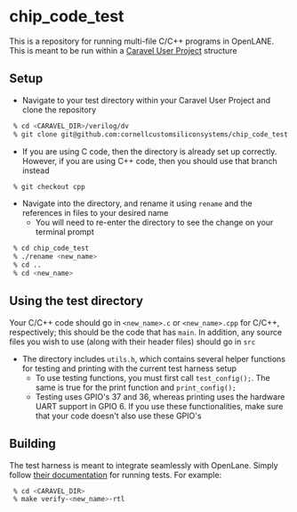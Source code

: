 # chip_code_test
This is a repository for running multi-file C/C++ programs in OpenLANE. This is meant to be run within a [Caravel User Project](https://github.com/efabless/caravel_user_project) structure

## Setup
 - Navigate to your test directory within your Caravel User Project and clone the repository

 ```bash
  % cd <CARAVEL_DIR>/verilog/dv
  % git clone git@github.com:cornellcustomsiliconsystems/chip_code_test.git
 ```

  - If you are using C code, then the directory is already set up correctly.
    However, if you are using C++ code, then you should use that branch instead

 ```bash
  % git checkout cpp
 ```

  - Navigate into the directory, and rename it using `rename` and the references in files to your desired name
    - You will need to re-enter the directory to see the change on your terminal prompt
    
```bash
 % cd chip_code_test
 % ./rename <new_name>
 % cd ..
 % cd <new_name>
 ```
 
 ## Using the test directory
 
 Your C/C++ code should go in `<new_name>.c` or `<new_name>.cpp` for C/C++, respectively; this should be the code that has `main`. In addition, any source files you wish to use (along with their header files) should go in `src`
  - The directory includes `utils.h`, which contains several helper functions for testing and printing with the current test harness setup
    - To use testing functions, you must first call `test_config();`. The same is true for the print function and `print_config();`
    - Testing uses GPIO's 37 and 36, whereas printing uses the hardware UART support in GPIO 6.
      If you use these functionalities, make sure that your code doesn't also use these GPIO's
  
## Building

The test harness is meant to integrate seamlessly with OpenLane. Simply follow [their documentation](https://github.com/efabless/caravel_user_project/blob/main/docs/source/index.rst#running-full-chip-simulation) for running tests. For example:
```bash
 % cd <CARAVEL_DIR>
 % make verify-<new_name>-rtl
```
 
